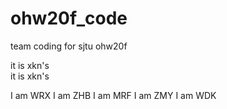 # ohw20f_code
team coding for sjtu ohw20f

it is xkn's  
it is xkn's  

I am WRX
I am ZHB
I am MRF
I am ZMY
I am WDK

